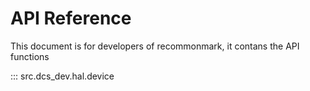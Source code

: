# API Reference

This document is for developers of recommonmark, it contans the API functions

::: src.dcs_dev.hal.device 
